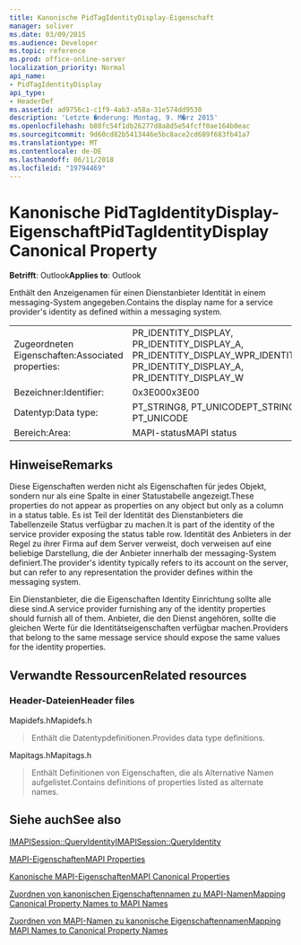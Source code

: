 ```yaml
---
title: Kanonische PidTagIdentityDisplay-Eigenschaft
manager: soliver
ms.date: 03/09/2015
ms.audience: Developer
ms.topic: reference
ms.prod: office-online-server
localization_priority: Normal
api_name:
- PidTagIdentityDisplay
api_type:
- HeaderDef
ms.assetid: ad9756c1-c1f9-4ab3-a58a-31e574dd9530
description: 'Letzte �nderung: Montag, 9. M�rz 2015'
ms.openlocfilehash: b88fc54f1db26277d8a8d5e54fcff0ae164b0eac
ms.sourcegitcommit: 9d60cd82b5413446e5bc8ace2cd689f683fb41a7
ms.translationtype: MT
ms.contentlocale: de-DE
ms.lasthandoff: 06/11/2018
ms.locfileid: "19794469"
---
```

# <a name="pidtagidentitydisplay-canonical-property"></a><span data-ttu-id="ba2ff-103">Kanonische PidTagIdentityDisplay-Eigenschaft</span><span class="sxs-lookup"><span data-stu-id="ba2ff-103">PidTagIdentityDisplay Canonical Property</span></span>

  
  
<span data-ttu-id="ba2ff-104">**Betrifft**: Outlook</span><span class="sxs-lookup"><span data-stu-id="ba2ff-104">**Applies to**: Outlook</span></span> 
  
<span data-ttu-id="ba2ff-105">Enthält den Anzeigenamen für einen Dienstanbieter Identität in einem messaging-System angegeben.</span><span class="sxs-lookup"><span data-stu-id="ba2ff-105">Contains the display name for a service provider's identity as defined within a messaging system.</span></span> 
  
|||
|:-----|:-----|
|<span data-ttu-id="ba2ff-106">Zugeordneten Eigenschaften:</span><span class="sxs-lookup"><span data-stu-id="ba2ff-106">Associated properties:</span></span>  <br/> |<span data-ttu-id="ba2ff-107">PR_IDENTITY_DISPLAY, PR_IDENTITY_DISPLAY_A, PR_IDENTITY_DISPLAY_W</span><span class="sxs-lookup"><span data-stu-id="ba2ff-107">PR_IDENTITY_DISPLAY, PR_IDENTITY_DISPLAY_A, PR_IDENTITY_DISPLAY_W</span></span>  <br/> |
|<span data-ttu-id="ba2ff-108">Bezeichner:</span><span class="sxs-lookup"><span data-stu-id="ba2ff-108">Identifier:</span></span>  <br/> |<span data-ttu-id="ba2ff-109">0x3E00</span><span class="sxs-lookup"><span data-stu-id="ba2ff-109">0x3E00</span></span>  <br/> |
|<span data-ttu-id="ba2ff-110">Datentyp:</span><span class="sxs-lookup"><span data-stu-id="ba2ff-110">Data type:</span></span>  <br/> |<span data-ttu-id="ba2ff-111">PT_STRING8, PT_UNICODE</span><span class="sxs-lookup"><span data-stu-id="ba2ff-111">PT_STRING8, PT_UNICODE</span></span>  <br/> |
|<span data-ttu-id="ba2ff-112">Bereich:</span><span class="sxs-lookup"><span data-stu-id="ba2ff-112">Area:</span></span>  <br/> |<span data-ttu-id="ba2ff-113">MAPI-status</span><span class="sxs-lookup"><span data-stu-id="ba2ff-113">MAPI status</span></span>  <br/> |
   
## <a name="remarks"></a><span data-ttu-id="ba2ff-114">Hinweise</span><span class="sxs-lookup"><span data-stu-id="ba2ff-114">Remarks</span></span>

<span data-ttu-id="ba2ff-115">Diese Eigenschaften werden nicht als Eigenschaften für jedes Objekt, sondern nur als eine Spalte in einer Statustabelle angezeigt.</span><span class="sxs-lookup"><span data-stu-id="ba2ff-115">These properties do not appear as properties on any object but only as a column in a status table.</span></span> <span data-ttu-id="ba2ff-116">Es ist Teil der Identität des Dienstanbieters die Tabellenzeile Status verfügbar zu machen.</span><span class="sxs-lookup"><span data-stu-id="ba2ff-116">It is part of the identity of the service provider exposing the status table row.</span></span> <span data-ttu-id="ba2ff-117">Identität des Anbieters in der Regel zu ihrer Firma auf dem Server verweist, doch verweisen auf eine beliebige Darstellung, die der Anbieter innerhalb der messaging-System definiert.</span><span class="sxs-lookup"><span data-stu-id="ba2ff-117">The provider's identity typically refers to its account on the server, but can refer to any representation the provider defines within the messaging system.</span></span> 
  
<span data-ttu-id="ba2ff-118">Ein Dienstanbieter, die die Eigenschaften Identity Einrichtung sollte alle diese sind.</span><span class="sxs-lookup"><span data-stu-id="ba2ff-118">A service provider furnishing any of the identity properties should furnish all of them.</span></span> <span data-ttu-id="ba2ff-119">Anbieter, die den Dienst angehören, sollte die gleichen Werte für die Identitätseigenschaften verfügbar machen.</span><span class="sxs-lookup"><span data-stu-id="ba2ff-119">Providers that belong to the same message service should expose the same values for the identity properties.</span></span> 
  
## <a name="related-resources"></a><span data-ttu-id="ba2ff-120">Verwandte Ressourcen</span><span class="sxs-lookup"><span data-stu-id="ba2ff-120">Related resources</span></span>

### <a name="header-files"></a><span data-ttu-id="ba2ff-121">Header-Dateien</span><span class="sxs-lookup"><span data-stu-id="ba2ff-121">Header files</span></span>

<span data-ttu-id="ba2ff-122">Mapidefs.h</span><span class="sxs-lookup"><span data-stu-id="ba2ff-122">Mapidefs.h</span></span>
  
> <span data-ttu-id="ba2ff-123">Enthält die Datentypdefinitionen.</span><span class="sxs-lookup"><span data-stu-id="ba2ff-123">Provides data type definitions.</span></span>
    
<span data-ttu-id="ba2ff-124">Mapitags.h</span><span class="sxs-lookup"><span data-stu-id="ba2ff-124">Mapitags.h</span></span>
  
> <span data-ttu-id="ba2ff-125">Enthält Definitionen von Eigenschaften, die als Alternative Namen aufgelistet.</span><span class="sxs-lookup"><span data-stu-id="ba2ff-125">Contains definitions of properties listed as alternate names.</span></span>
    
## <a name="see-also"></a><span data-ttu-id="ba2ff-126">Siehe auch</span><span class="sxs-lookup"><span data-stu-id="ba2ff-126">See also</span></span>



[<span data-ttu-id="ba2ff-127">IMAPISession::QueryIdentity</span><span class="sxs-lookup"><span data-stu-id="ba2ff-127">IMAPISession::QueryIdentity</span></span>](imapisession-queryidentity.md)


[<span data-ttu-id="ba2ff-128">MAPI-Eigenschaften</span><span class="sxs-lookup"><span data-stu-id="ba2ff-128">MAPI Properties</span></span>](mapi-properties.md)
  
[<span data-ttu-id="ba2ff-129">Kanonische MAPI-Eigenschaften</span><span class="sxs-lookup"><span data-stu-id="ba2ff-129">MAPI Canonical Properties</span></span>](mapi-canonical-properties.md)
  
[<span data-ttu-id="ba2ff-130">Zuordnen von kanonischen Eigenschaftennamen zu MAPI-Namen</span><span class="sxs-lookup"><span data-stu-id="ba2ff-130">Mapping Canonical Property Names to MAPI Names</span></span>](mapping-canonical-property-names-to-mapi-names.md)
  
[<span data-ttu-id="ba2ff-131">Zuordnen von MAPI-Namen zu kanonische Eigenschaftennamen</span><span class="sxs-lookup"><span data-stu-id="ba2ff-131">Mapping MAPI Names to Canonical Property Names</span></span>](mapping-mapi-names-to-canonical-property-names.md)

